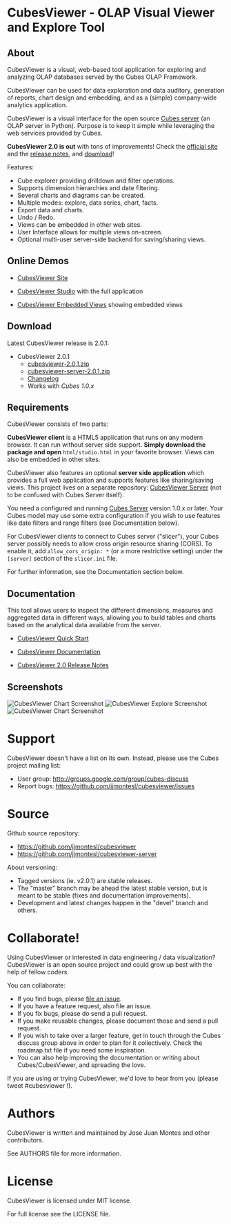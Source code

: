 CubesViewer - OLAP Visual Viewer and Explore Tool
=================================================

About
-----

CubesViewer is a visual, web-based tool application for exploring and analyzing
OLAP databases served by the Cubes OLAP Framework.

CubesViewer can be used for data exploration and data auditory,
generation of reports, chart design and embedding,
and as a (simple) company-wide analytics application.

CubesViewer is a visual interface for the
open source [Cubes server](http://databrewery.org/cubes.html) (an OLAP server in Python).
Purpose is to keep it simple while leveraging the web services provided by Cubes.

**CubesViewer 2.0 is out** with tons of improvements! Check the
[official site]() and the [release notes](), and [download]()!

Features:

* Cube explorer providing drilldown and filter operations.
* Supports dimension hierarchies and date filtering.
* Several charts and diagrams can be created.
* Multiple modes: explore, data series, chart, facts.
* Export data and charts.
* Undo / Redo.
* Views can be embedded in other web sites.
* User Interface allows for multiple views on-screen.
* Optional multi-user server-side backend for saving/sharing views.


Online Demos
------------

* [CubesViewer Site](http://jjmontesl.github.io/cubesviewer/index.html)

* [CubesViewer Studio](http://jjmontesl.github.io/cubesviewer/studio.html) with the full application
* [CubesViewer Embedded Views](http://jjmontesl.github.io/cubesviewer/views.html) showing embedded views

Download
--------

Latest CubesViewer release is 2.0.1:

* CubesViewer 2.0.1
  * [cubesviewer-2.0.1.zip](https://github.com/jjmontesl/cubesviewer/archive/cubesviewer-2.0.1.zip)
  * [cubesviewer-server-2.0.1.zip](https://github.com/jjmontesl/cubesviewer-server/archive/cubesviewer-server-2.0.1.zip)
  * [Changelog](https://github.com/jjmontesl/cubesviewer/blob/2.0.1/CHANGES.txt)
  * Works with *Cubes 1.0.x*


Requirements
------------

CubesViewer consists of two parts:

**CubesViewer client** is a HTML5 application that runs on any modern browser.
It can run without server side support. **Simply download the package and open**
`html/studio.html` in your favorite browser. Views can also be embedded in other sites.

CubesViewer also features an optional **server side application**
which provides a full web application and supports features like sharing/saving views.
This project lives on a separate repository: [CubesViewer Server](https://github.com/jjmontesl/cubesviewer-server)
(not to be confused with Cubes Server itself).

You need a configured and running [Cubes Server](http://databrewery.org/cubes.html) version 1.0.x or later.
Your Cubes model may use some extra configuration if you wish to use features like date
filters and range filters (see Documentation below).

For CubesViewer clients to connect to Cubes server ("slicer"), your Cubes server possibly needs to allow
cross origin resource sharing (CORS). To enable it, add `allow_cors_origin: *`
(or a more restrictive setting) under the `[server]` section of the `slicer.ini` file.

For further information, see the Documentation section below.

Documentation
-------------

This tool allows users to inspect the different dimensions, measures and
aggregated data in different ways, allowing you to build tables and charts
based on the analytical data available from the server.

* [CubesViewer Quick Start](https://github.com/jjmontesl/cubesviewer/blob/master/doc/guide/cubesviewer-quickstart.md)
* [CubesViewer Documentation](https://github.com/jjmontesl/cubesviewer/blob/master/doc/guide/index.md)

* [CubesViewer 2.0 Release Notes]()


Screenshots
-----------

![CubesViewer Chart Screenshot](https://raw.github.com/jjmontesl/cubesviewer/master/doc/screenshots/view-chart-1.png "CubesViewer Chart")
![CubesViewer Explore Screenshot](https://raw.github.com/jjmontesl/cubesviewer/master/doc/screenshots/view-explore-1.png "CubesViewer Explore")
![CubesViewer Chart Screenshot](https://raw.github.com/jjmontesl/cubesviewer/master/doc/screenshots/view-chart-2.png "CubesViewer Chart")

Support
=======

CubesViewer doesn't have a list on its own. Instead, please use
the Cubes project mailing list:

* User group: http://groups.google.com/group/cubes-discuss
* Report bugs: https://github.com/jjmontesl/cubesviewer/issues

Source
======

Github source repository:

* https://github.com/jjmontesl/cubesviewer
* https://github.com/jjmontesl/cubesviewer-server

About versioning:

* Tagged versions (ie. v2.0.1) are stable releases.
* The "master" branch may be ahead the latest stable version, but is meant to be stable (fixes and documentation improvements).
* Development and latest changes happen in the "devel" branch and others.

Collaborate!
============

Using CubesViewer or interested in data engineering / data visualization? CubesViewer
is an open source project and could grow up best with the help of fellow coders.

You can collaborate:

* If you find bugs, please [file an issue]().
* If you have a feature request, also file an issue.
* If you fix bugs, please do send a pull request.
* If you make reusable changes, please document those and send a pull request.
* If you wish to take over a larger feature, get in touch through the Cubes discuss group above
  in order to plan for it collectively. Check the roadmap.txt file if you need some inspiration.
* You can also help improving the documentation or writing about Cubes/CubesViewer, and spreading the love.

If you are using or trying CubesViewer, we'd love to hear from you (please tweet #cubesviewer !).

Authors
=======

CubesViewer is written and maintained by Jose Juan Montes
and other contributors.

See AUTHORS file for more information.

License
=======

CubesViewer is licensed under MIT license.

For full license see the LICENSE file.

